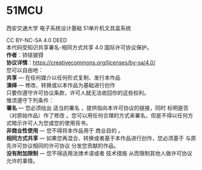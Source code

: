 # 51MCU
西安交通大学 电子系统设计基础 51单片机文具盒系统


CC BY-NC-SA 4.0 DEED  
本代码受知识共享署名-相同方式共享 4.0 国际许可协议保护。  
**作者**：铈铥铍锝  
**协议详情**：https://creativecommons.org/licenses/by-sa/4.0/  
您可以自由地：  
  **共享** — 在任何媒介以任何形式复制、发行本作品  
  **演绎** — 修改、转换或以本作品为基础进行创作  
  只要你遵守许可协议条款，许可人就无法收回你的这些权利。  
惟须遵守下列条件：  
  **署名** — 您必须给出 适当的署名 ，提供指向本许可协议的链接，同时 标明是否（对原始作品）作了修改 。您可以用任何合理的方式来署名，但是不得以任何方式暗示许可人为您或您的使用背书。  
  **非商业性使用** — 您不得将本作品用于 商业目的 。  
  **相同方式共享** — 如果您再混合、转换或者基于本作品进行创作，您必须基于 与原先许可协议相同的许可协议 分发您贡献的作品。  
  **没有附加限制** — 您不得适用法律术语或者 技术措施 从而限制其他人做许可协议允许的事情。  
